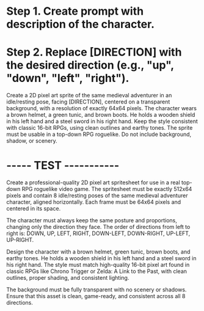 # Step 1. Create prompt with description of the character.


# Step 2. Replace [DIRECTION] with the desired direction (e.g., "up", "down", "left", "right").

Create a 2D pixel art sprite of the same medieval adventurer in an idle/resting pose, facing [DIRECTION], centered on a transparent background, with a resolution of exactly 64x64 pixels. The character wears a brown helmet, a green tunic, and brown boots. He holds a wooden shield in his left hand and a steel sword in his right hand. Keep the style consistent with classic 16-bit RPGs, using clean outlines and earthy tones. The sprite must be usable in a top-down RPG roguelike. Do not include background, shadow, or scenery.



# ----- TEST -----------
Create a professional-quality 2D pixel art spritesheet for use in a real top-down RPG roguelike video game. The spritesheet must be exactly 512x64 pixels and contain 8 idle/resting poses of the same medieval adventurer character, aligned horizontally. Each frame must be 64x64 pixels and centered in its space.

The character must always keep the same posture and proportions, changing only the direction they face. The order of directions from left to right is: DOWN, UP, LEFT, RIGHT, DOWN-LEFT, DOWN-RIGHT, UP-LEFT, UP-RIGHT.

Design the character with a brown helmet, green tunic, brown boots, and earthy tones. He holds a wooden shield in his left hand and a steel sword in his right hand. The style must match high-quality 16-bit pixel art found in classic RPGs like Chrono Trigger or Zelda: A Link to the Past, with clean outlines, proper shading, and consistent lighting.

The background must be fully transparent with no scenery or shadows. Ensure that this asset is clean, game-ready, and consistent across all 8 directions.
